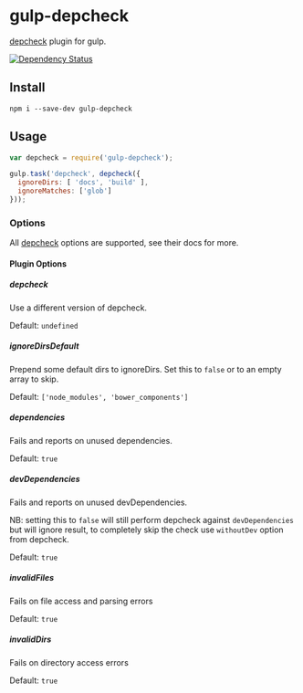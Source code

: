 # gulp-depcheck

[depcheck](https://www.npmjs.com/package/depcheck) plugin for gulp.

[![Dependency Status](https://david-dm.org/mcasimir/gulp-depcheck.svg)](https://david-dm.org/mcasimir/gulp-depcheck)


## Install

```
npm i --save-dev gulp-depcheck
```

## Usage

``` js
var depcheck = require('gulp-depcheck');

gulp.task('depcheck', depcheck({
  ignoreDirs: [ 'docs', 'build' ],
  ignoreMatches: ['glob']
}));
```

### Options

All [depcheck](https://www.npmjs.com/package/depcheck) options are supported, see their docs for more.

#### Plugin Options

##### depcheck

Use a different version of depcheck.

Default: `undefined`

##### ignoreDirsDefault

Prepend some default dirs to ignoreDirs. Set this to `false` or to an empty array to skip.

Default: `['node_modules', 'bower_components']`

##### dependencies

Fails and reports on unused dependencies.

Default: `true`

##### devDependencies

Fails and reports on unused devDependencies.

NB: setting this to `false` will still perform depcheck against `devDependencies` but
will ignore result, to completely skip the check use `withoutDev` option from depcheck.

Default: `true`

##### invalidFiles

Fails on file access and parsing errors

Default: `true`

##### invalidDirs

Fails on directory access errors

Default: `true`